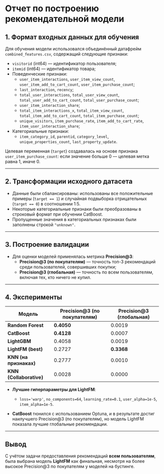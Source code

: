 # Отчет по построению рекомендательной модели

## 1. Формат входных данных для обучения

Для обучения модели использовался объединённый датафрейм `combined_features.csv`, содержащий следующие признаки:

- `visitorid` (int64) — идентификатор пользователя;
- `itemid` (int64) — идентификатор товара;
- Поведенческие признаки:
  - `user_item_interactions`, `user_item_view_count`, `user_item_add_to_cart_count`, `user_item_purchase_count`;
  - `last_interaction`, `recency`;
  - `total_user_interactions`, `total_user_view_count`, `total_user_add_to_cart_count`, `total_user_purchase_count`;
  - `user_item_interaction_share`;
  - `total_item_interactions_x`, `total_item_view_count`, `total_item_add_to_cart_count`, `total_item_purchase_count`;
  - `unique_visitors`, `item_purchase_rate`, `item_add_to_cart_rate`, `item_user_interaction_share`;
- Категориальные признаки:
  - `item_category_id`, `parentid`, `category_level`, `unique_properties_count`, `last_property_update`.

Целевая переменная (`target`) создавалась на основе признака `user_item_purchase_count`: если значение больше 0 — целевая метка равна 1, иначе 0.

---

## 2. Трансформации исходного датасета

- Данные были сбалансированы: использованы все положительные примеры (`target == 1`) и случайная подвыборка отрицательных (`target == 0`) в соотношении 1:5.
- Некоторые категориальные признаки были преобразованы в строковый формат при обучении CatBoost.
- Пропущенные значения в категориальных признаках были заполнены строкой `"unknown"`.

---

## 3. Построение валидации

- Для оценки моделей применялась метрика **Precision@3**:
  - **Precision@3 (по покупателям)** — точность топ-3 рекомендаций среди пользователей, совершивших покупки;
  - **Precision@3 (глобальная)** — точность по всем пользователям, включая тех, кто ничего не купил.

---

## 4. Эксперименты

| Модель                  | Precision\@3 (по покупателям) | Precision\@3 (глобальная) |
| ----------------------- | ----------------------------- | ------------------------- |
| **Random Forest**       | **0.4050**                    | 0.0019                    |
| **CatBoost**            | **0.4128**                    | 0.0007                    |
| **LightGBM**            | 0.4058                        | 0.0019                    |
| **LightFM (best)**      | 0.2727                        | **0.3368**                |
| **KNN (на признаках)**  | 0.2777                        | 0.0010                    |
| **KNN (Collaborative)** | 0.0028                        | 0.0000                    |

- **Лучшие гиперпараметры для LightFM**:
  - `loss='warp'`, `no_components=64`, `learning_rate=0.1`, `user_alpha=1e-5`, `item_alpha=1e-5`.

- **CatBoost** тюнился с использованием Optuna, и в результате достиг наилучшего Precision@3 (по покупателям), но модель LightFM показала лучшие глобальные рекомендации.

---

## Вывод

С учётом задачи предоставления рекомендаций **всем пользователям**, была выбрана модель **LightFM** как финальная, несмотря на более высокое Precision@3 по покупателям у моделей на бустинге.
